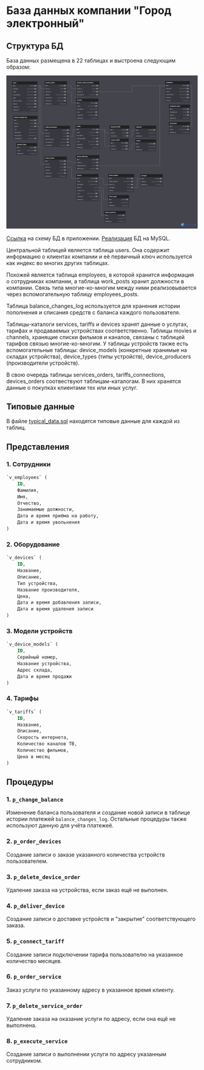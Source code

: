 # База данных компании "Город электронный"

## Структура БД

База данных размещена в 22 таблицах и выстроена следующим образом:

![Схема](images/schema.png)

[Ссылка][schema] на схему БД в приложении. [Реализация](dumps/city_electricity.sql) БД на MySQL.

Центральной таблицей является таблица users. Она содержит информацию о клиентах компании и её первичный ключ используется как индекс во многих других таблицах.

Похожей является таблица employees, в которой хранится информация о сотрудниках компании, а таблица work_posts хранит должности в компании. Связь типа многие-ко-многим между ними реализовывается через вспомогательную таблицу employees_posts.

Таблица balance_changes_log используется для хранения истории пополнения и списания средств с баланса каждого пользователя.

Таблицы-каталоги services, tariffs и devices хранят данные о услугах, тарифах и продаваемых устройствах соответственно. Таблицы movies и channels, хранящие списки фильмов и каналов, связаны с таблицей тарифов связью многие-ко-многим. У таблицы устройств также есть вспомогательные таблицы: device_models (конкретные хранимые на складах устройства), device_types (типы устройств), device_producers (производители устройств).

В свою очередь таблицы services_orders, tariffs_connections, devices_orders соотвествуют таблицам-каталогам. В них хранятся данные о покупках клиентами тех или иных услуг.

## Типовые данные

В файле [typical_data.sql](dumps/typical_data.sql) находятся типовые данные для каждой из таблиц. 

## Представления

### 1. Сотрудники
```sql
`v_employees` (
    ID,
    Фамилия,
    Имя,
    Отчество,
    Занимаемые должности,
    Дата и время приёма на работу,
    Дата и время увольнения
)
```

### 2. Оборудование
```sql
`v_devices` (
    ID,
    Название,
    Описание,
    Тип устройства,
    Название производителя,
    Цена,
    Дата и время добавления записи,
    Дата и время удаления записи
)
```

### 3. Модели устройств
```sql
`v_device_models` (
    ID,
    Серийный номер,
    Название устройства,
    Адрес склада,
    Дата и время продажи
)
```

### 4. Тарифы
```sql
`v_tariffs` (
    ID,
    Название,
    Описание,
    Скорость интернета,
    Количество каналов ТВ,
    Количество фильмов,
    Цена в месяц
)
```

## Процедуры 

### 1. `p_change_balance`
Изменение баланса пользователя и создание новой записи в таблице истории платежей `balance_changes_log`. Остальные процедуры также используют данную для учёта платежеё.

### 2. `p_order_devices`
Создание записи о заказе указанного количества устройств пользователем.

### 3. `p_delete_device_order`
Удаление заказа на устройства, если заказ ещё не выполнен.

### 4. `p_deliver_device`
Создание записи о доставке устройств и "закрытие" соответствующего заказа.

### 5. `p_connect_tariff`
Создание записи подключении тарифа пользователю на указанное количество месяцев.

### 6. `p_order_service`
Заказ услуги по указанному адресу в указанное время клиенту.

### 7. `p_delete_service_order`
Удаление заказа на оказание услуги по адресу, если она ещё не выполнена.

### 8. `p_execute_service`
Создание записи о выполнении услуги по адресу указанным сотрудником.

[schema]: https://www.dbdiagram.io/d/Gorod-elektronnyj-665ac6ecb65d9338793b1721
